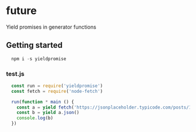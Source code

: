 # future
Yield promises in generator functions

## Getting started

```javascript
  npm i -s yieldpromise
```

### test.js
```javascript
  const run = require('yieldpromise')
  const fetch = require('node-fetch')

  run(function * main () {
    const a = yield fetch('https://jsonplaceholder.typicode.com/posts/1')
    const b = yield a.json()
    console.log(b)
  })
```